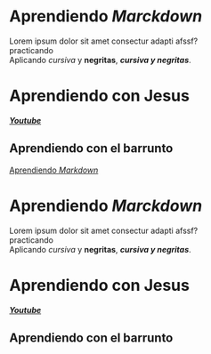 # Aprendiendo _Marckdown_

Lorem ipsum dolor sit amet consectur  adapti      afssf?  
practicando  
Aplicando _cursiva_ y **negritas**, **_cursiva y negritas_**.

#

# Aprendiendo con Jesus

[**_Youtube_**](https://youtube.com)

## Aprendiendo con el barrunto

[Aprendiendo _Markdown_](#aprendiendo-marckdown)

# Aprendiendo _Marckdown_

Lorem ipsum dolor sit amet consectur  adapti      afssf?  
practicando  
Aplicando _cursiva_ y **negritas**, **_cursiva y negritas_**.

#

# Aprendiendo con Jesus

[**_Youtube_**](https://youtube.com)

## Aprendiendo con el barrunto




